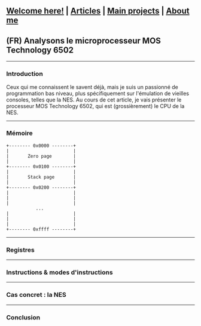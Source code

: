 ## [Welcome here!](https://vpenando.github.io) | [Articles](https://vpenando.github.io/articles.html) | [Main projects](https://vpenando.github.io/projects.html) | [About me](https://vpenando.github.io/about.html)

## (FR) Analysons le microprocesseur MOS Technology 6502

---

### Introduction
Ceux qui me connaissent le savent déjà, mais je suis un passionné de programmation bas niveau, plus spécifiquement sur l'émulation de vieilles consoles, telles que la NES.
Au cours de cet article, je vais présenter le processeur MOS Technology 6502, qui est (grossièrement) le CPU de la NES.

---

### Mémoire
```
+-------- 0x0000 --------+
|                        |
|       Zero page        |
|                        |
+-------- 0x0100 --------+
|                        |
|       Stack page       |
|                        |
+-------- 0x0200 --------+
|                        |
|                        |
|                        |
           ...
|                        |
|                        |
|                        |
+-------- 0xffff --------+
```

---

### Registres

---

### Instructions & modes d'instructions

---

### Cas concret : la NES

---

### Conclusion
